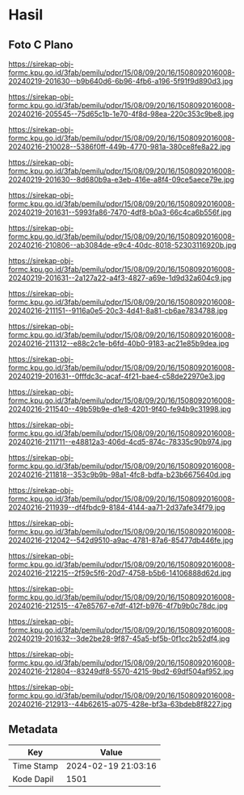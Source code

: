 # Hasil

## Foto C Plano

https://sirekap-obj-formc.kpu.go.id/3fab/pemilu/pdpr/15/08/09/20/16/1508092016008-20240219-201630--b9b640d6-6b96-4fb6-a196-5f91f9d890d3.jpg

https://sirekap-obj-formc.kpu.go.id/3fab/pemilu/pdpr/15/08/09/20/16/1508092016008-20240216-205545--75d65c1b-1e70-4f8d-98ea-220c353c9be8.jpg

https://sirekap-obj-formc.kpu.go.id/3fab/pemilu/pdpr/15/08/09/20/16/1508092016008-20240216-210028--5386f0ff-449b-4770-981a-380ce8fe8a22.jpg

https://sirekap-obj-formc.kpu.go.id/3fab/pemilu/pdpr/15/08/09/20/16/1508092016008-20240219-201630--8d680b9a-e3eb-416e-a8f4-09ce5aece79e.jpg

https://sirekap-obj-formc.kpu.go.id/3fab/pemilu/pdpr/15/08/09/20/16/1508092016008-20240219-201631--5993fa86-7470-4df8-b0a3-66c4ca6b556f.jpg

https://sirekap-obj-formc.kpu.go.id/3fab/pemilu/pdpr/15/08/09/20/16/1508092016008-20240216-210806--ab3084de-e9c4-40dc-8018-52303116920b.jpg

https://sirekap-obj-formc.kpu.go.id/3fab/pemilu/pdpr/15/08/09/20/16/1508092016008-20240219-201631--2a127a22-a4f3-4827-a69e-1d9d32a604c9.jpg

https://sirekap-obj-formc.kpu.go.id/3fab/pemilu/pdpr/15/08/09/20/16/1508092016008-20240216-211151--9116a0e5-20c3-4d41-8a81-cb6ae7834788.jpg

https://sirekap-obj-formc.kpu.go.id/3fab/pemilu/pdpr/15/08/09/20/16/1508092016008-20240216-211312--e88c2c1e-b6fd-40b0-9183-ac21e85b9dea.jpg

https://sirekap-obj-formc.kpu.go.id/3fab/pemilu/pdpr/15/08/09/20/16/1508092016008-20240219-201631--0fffdc3c-acaf-4f21-bae4-c58de22970e3.jpg

https://sirekap-obj-formc.kpu.go.id/3fab/pemilu/pdpr/15/08/09/20/16/1508092016008-20240216-211540--49b59b9e-d1e8-4201-9f40-fe94b9c31998.jpg

https://sirekap-obj-formc.kpu.go.id/3fab/pemilu/pdpr/15/08/09/20/16/1508092016008-20240216-211711--e48812a3-406d-4cd5-874c-78335c90b974.jpg

https://sirekap-obj-formc.kpu.go.id/3fab/pemilu/pdpr/15/08/09/20/16/1508092016008-20240216-211818--353c9b9b-98a1-4fc8-bdfa-b23b6675640d.jpg

https://sirekap-obj-formc.kpu.go.id/3fab/pemilu/pdpr/15/08/09/20/16/1508092016008-20240216-211939--df4fbdc9-8184-4144-aa71-2d37afe34f79.jpg

https://sirekap-obj-formc.kpu.go.id/3fab/pemilu/pdpr/15/08/09/20/16/1508092016008-20240216-212042--542d9510-a9ac-4781-87a6-85477db446fe.jpg

https://sirekap-obj-formc.kpu.go.id/3fab/pemilu/pdpr/15/08/09/20/16/1508092016008-20240216-212215--2f59c5f6-20d7-4758-b5b6-14106888d62d.jpg

https://sirekap-obj-formc.kpu.go.id/3fab/pemilu/pdpr/15/08/09/20/16/1508092016008-20240216-212515--47e85767-e7df-412f-b976-4f7b9b0c78dc.jpg

https://sirekap-obj-formc.kpu.go.id/3fab/pemilu/pdpr/15/08/09/20/16/1508092016008-20240219-201632--3de2be28-9f87-45a5-bf5b-0f1cc2b52df4.jpg

https://sirekap-obj-formc.kpu.go.id/3fab/pemilu/pdpr/15/08/09/20/16/1508092016008-20240216-212804--83249df8-5570-4215-9bd2-69df504af952.jpg

https://sirekap-obj-formc.kpu.go.id/3fab/pemilu/pdpr/15/08/09/20/16/1508092016008-20240216-212913--44b62615-a075-428e-bf3a-63bdeb8f8227.jpg


## Metadata

| Key        | Value               |
| ---------- | ------------------- |
| Time Stamp | 2024-02-19 21:03:16 |
| Kode Dapil | 1501                |



